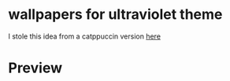 # wallpapers for ultraviolet theme
I stole this idea from a catppuccin version [here](https://github.com/orangci/walls-catppuccin-mocha)
# Preview
